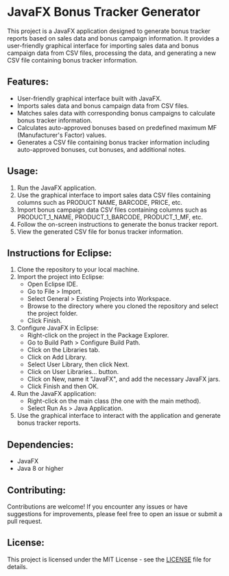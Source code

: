 # JavaFX Bonus Tracker Generator

This project is a JavaFX application designed to generate bonus tracker reports based on sales data and bonus campaign information. It provides a user-friendly graphical interface for importing sales data and bonus campaign data from CSV files, processing the data, and generating a new CSV file containing bonus tracker information.

## Features:
- User-friendly graphical interface built with JavaFX.
- Imports sales data and bonus campaign data from CSV files.
- Matches sales data with corresponding bonus campaigns to calculate bonus tracker information.
- Calculates auto-approved bonuses based on predefined maximum MF (Manufacturer's Factor) values.
- Generates a CSV file containing bonus tracker information including auto-approved bonuses, cut bonuses, and additional notes.

## Usage:
1. Run the JavaFX application.
2. Use the graphical interface to import sales data CSV files containing columns such as PRODUCT NAME, BARCODE, PRICE, etc.
3. Import bonus campaign data CSV files containing columns such as PRODUCT_1_NAME, PRODUCT_1_BARCODE, PRODUCT_1_MF, etc.
4. Follow the on-screen instructions to generate the bonus tracker report.
5. View the generated CSV file for bonus tracker information.

## Instructions for Eclipse:
1. Clone the repository to your local machine.
2. Import the project into Eclipse: 
   - Open Eclipse IDE.
   - Go to File > Import.
   - Select General > Existing Projects into Workspace.
   - Browse to the directory where you cloned the repository and select the project folder.
   - Click Finish.
3. Configure JavaFX in Eclipse:
   - Right-click on the project in the Package Explorer.
   - Go to Build Path > Configure Build Path.
   - Click on the Libraries tab.
   - Click on Add Library.
   - Select User Library, then click Next.
   - Click on User Libraries... button.
   - Click on New, name it "JavaFX", and add the necessary JavaFX jars.
   - Click Finish and then OK.
4. Run the JavaFX application:
   - Right-click on the main class (the one with the main method).
   - Select Run As > Java Application.
5. Use the graphical interface to interact with the application and generate bonus tracker reports.

## Dependencies:
- JavaFX
- Java 8 or higher

## Contributing:
Contributions are welcome! If you encounter any issues or have suggestions for improvements, please feel free to open an issue or submit a pull request.

## License:
This project is licensed under the MIT License - see the [LICENSE](LICENSE) file for details.
